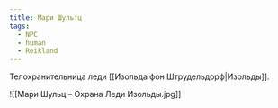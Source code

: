 ```yaml
---
title: Мари Шультц
tags:
  - NPC
  - human
  - Reikland
---
```

Телохранительница леди [[Изольда фон Штрудельдорф|Изольды]].

![[Мари Шульц – Охрана Леди Изольды.jpg]]